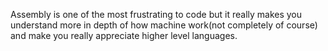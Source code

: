 Assembly is one of the most frustrating to code but it really makes you understand more in depth of how machine work(not completely of course) and make you really appreciate higher level languages.
